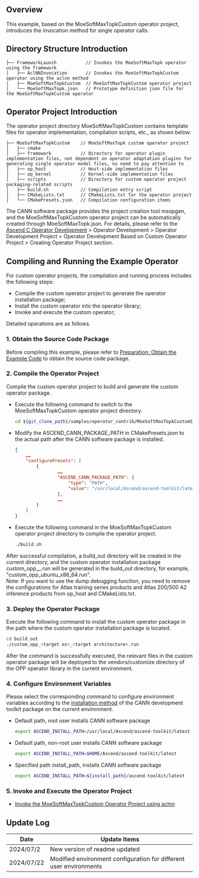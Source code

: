 ## Overview
This example, based on the MoeSoftMaxTopkCustom operator project, introduces the invocation method for single operator calls.

## Directory Structure Introduction
``` 
├── FrameworkLaunch           // Invokes the MoeSoftMaxTopk operator using the framework
│   ├── AclNNInvocation       // Invokes the MoeSoftMaxTopkCustom operator using the aclnn method
│   ├── MoeSoftMaxTopkCustom  // MoeSoftMaxTopkCustom operator project
│   └── MoeSoftMaxTopk.json   // Prototype definition json file for the MoeSoftMaxTopkCustom operator
``` 

## Operator Project Introduction
The operator project directory MoeSoftMaxTopkCustom contains template files for operator implementation, compilation scripts, etc., as shown below:
``` 
├── MoeSoftMaxTopkCustom    // MoeSoftMaxTopk custom operator project
│   ├── cmake
│   ├── framework           // Directory for operator plugin implementation files, not dependent on operator adaptation plugins for generating single operator model files, no need to pay attention to
│   ├── op_host             // Host-side implementation files
│   ├── op_kernel           // Kernel-side implementation files
│   ├── scripts             // Directory for custom operator project packaging-related scripts
│   ├── build.sh            // Compilation entry script
│   ├── CMakeLists.txt      // CMakeLists.txt for the operator project
│   └── CMakePresets.json   // Compilation configuration items
``` 
The CANN software package provides the project creation tool msopgen, and the MoeSoftMaxTopkCustom operator project can be automatically created through MoeSoftMaxTopk.json. For details, please refer to the [Ascend C Operator Development](https://hiascend.com/document/redirect/CannCommunityOpdevAscendC) > Operator Development > Operator Development Project > Operator Development Based on Custom Operator Project > Creating Operator Project section.

## Compiling and Running the Example Operator
For custom operator projects, the compilation and running process includes the following steps:
- Compile the custom operator project to generate the operator installation package;
- Install the custom operator into the operator library;
- Invoke and execute the custom operator;

Detailed operations are as follows.

### 1. Obtain the Source Code Package
Before compiling this example, please refer to [Preparation: Obtain the Example Code](../README.en.md#codeready) to obtain the source code package.

### 2. Compile the Operator Project<a name="operatorcompile"></a>
Compile the custom operator project to build and generate the custom operator package.

  - Execute the following command to switch to the MoeSoftMaxTopkCustom operator project directory.

    ```bash
    cd ${git_clone_path}/samples/operator_contrib/MoeSoftMaxTopkCustomSample/FrameworkLaunch/MoeSoftMaxTopkCustom
    ```

  - Modify the ASCEND_CANN_PACKAGE_PATH in CMakePresets.json to the actual path after the CANN software package is installed.

    ```json
    {
        ……
        "configurePresets": [
            {
                    ……
                    "ASCEND_CANN_PACKAGE_PATH": {
                        "type": "PATH",
                        "value": "/usr/local/Ascend/ascend-toolkit/latest"   // Please replace with the actual path after the CANN software package is installed. eg: /home/HwHiAiUser/Ascend/ascend-toolkit/latest
                    },
                    ……
            }
        ]
    }
    ```
  - Execute the following command in the MoeSoftMaxTopkCustom operator project directory to compile the operator project.

    ```bash
    ./build.sh
    ```
  After successful compilation, a build_out directory will be created in the current directory, and the custom operator installation package custom_opp_<target os>_<target architecture>.run will be generated in the build_out directory, for example, "custom_opp_ubuntu_x86_64.run".  
  Note: If you want to use the dump debugging function, you need to remove the configurations for Atlas training series products and Atlas 200/500 A2 inference products from op_host and CMakeLists.txt.

### 3. Deploy the Operator Package

Execute the following command to install the custom operator package in the path where the custom operator installation package is located.
  ```bash
  cd build_out
  ./custom_opp_<target os>_<target architecture>.run
  ```

After the command is successfully executed, the relevant files in the custom operator package will be deployed to the vendors/customize directory of the OPP operator library in the current environment.

### 4. Configure Environment Variables

Please select the corresponding command to configure environment variables according to the [installation method](https://hiascend.com/document/redirect/CannCommunityInstSoftware) of the CANN development toolkit package on the current environment.
  - Default path, root user installs CANN software package
    ```bash
    export ASCEND_INSTALL_PATH=/usr/local/Ascend/ascend-toolkit/latest
    ```
  - Default path, non-root user installs CANN software package
    ```bash
    export ASCEND_INSTALL_PATH=$HOME/Ascend/ascend-toolkit/latest
    ```
  - Specified path install_path, installs CANN software package
    ```bash
    export ASCEND_INSTALL_PATH=${install_path}/ascend-toolkit/latest
    ```

### 5. Invoke and Execute the Operator Project
- [Invoke the MoeSoftMaxTopkCustom Operator Project using aclnn](./AclNNInvocation/README.en.md)

## Update Log
  | Date | Update Items |
|----|------|
| 2024/07/2  | New version of readme updated |
| 2024/07/22 | Modified environment configuration for different user environments |